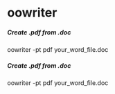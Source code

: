 # oowriter

##### Create .pdf from .doc

   oowriter  -pt pdf your_word_file.doc

##### Create .pdf from .doc

   oowriter  -pt pdf your_word_file.doc
